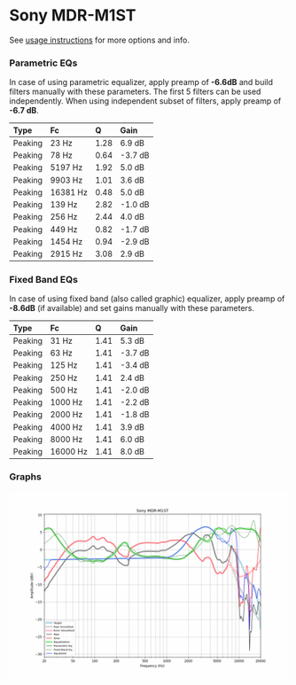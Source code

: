 # Sony MDR-M1ST
See [usage instructions](https://github.com/jaakkopasanen/AutoEq#usage) for more options and info.

### Parametric EQs
In case of using parametric equalizer, apply preamp of **-6.6dB** and build filters manually
with these parameters. The first 5 filters can be used independently.
When using independent subset of filters, apply preamp of **-6.7 dB**.

| Type    | Fc       |    Q | Gain    |
|:--------|:---------|:-----|:--------|
| Peaking | 23 Hz    | 1.28 | 6.9 dB  |
| Peaking | 78 Hz    | 0.64 | -3.7 dB |
| Peaking | 5197 Hz  | 1.92 | 5.0 dB  |
| Peaking | 9903 Hz  | 1.01 | 3.6 dB  |
| Peaking | 16381 Hz | 0.48 | 5.0 dB  |
| Peaking | 139 Hz   | 2.82 | -1.0 dB |
| Peaking | 256 Hz   | 2.44 | 4.0 dB  |
| Peaking | 449 Hz   | 0.82 | -1.7 dB |
| Peaking | 1454 Hz  | 0.94 | -2.9 dB |
| Peaking | 2915 Hz  | 3.08 | 2.9 dB  |

### Fixed Band EQs
In case of using fixed band (also called graphic) equalizer, apply preamp of **-8.6dB**
(if available) and set gains manually with these parameters.

| Type    | Fc       |    Q | Gain    |
|:--------|:---------|:-----|:--------|
| Peaking | 31 Hz    | 1.41 | 5.3 dB  |
| Peaking | 63 Hz    | 1.41 | -3.7 dB |
| Peaking | 125 Hz   | 1.41 | -3.4 dB |
| Peaking | 250 Hz   | 1.41 | 2.4 dB  |
| Peaking | 500 Hz   | 1.41 | -2.0 dB |
| Peaking | 1000 Hz  | 1.41 | -2.2 dB |
| Peaking | 2000 Hz  | 1.41 | -1.8 dB |
| Peaking | 4000 Hz  | 1.41 | 3.9 dB  |
| Peaking | 8000 Hz  | 1.41 | 6.0 dB  |
| Peaking | 16000 Hz | 1.41 | 8.0 dB  |

### Graphs
![](./Sony%20MDR-M1ST.png)